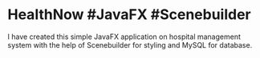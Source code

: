 # HealthNow #JavaFX #Scenebuilder
I have created this simple JavaFX application on hospital management system with the help of Scenebuilder for styling and MySQL for database.
